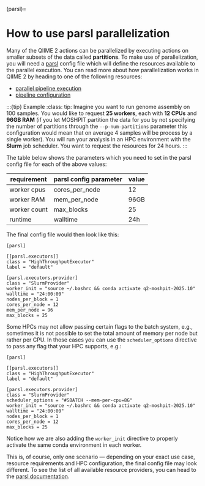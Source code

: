 (parsl)=
# How to use parsl parallelization
Many of the QIIME 2 actions can be parallelized by executing actions on smaller subsets of the data 
called **partitions**. To make use of parallelization, you will need a [parsl](https://parsl.readthedocs.io/en/stable/index.html) config file which 
will define the resources available to the parallel execution. You can read more about how parallelization 
works in QIIME 2 by heading to one of the following resources:

- [parallel pipeline execution](https://use.qiime2.org/en/latest/tutorials/parallel-pipeline.html)
- [pipeline configuration](https://use.qiime2.org/en/latest/references/parallel-configuration.html)

:::{tip} Example
:class: tip:
Imagine you want to run genome assembly on 100 samples. You would like to 
request **25 workers**, each with **12 CPUs** and **96GB RAM** (if you let MOSHPIT partition the data for 
you by not specifying the number of partitions through the `--p-num-partitions` parameter this configuration 
would mean that on average 4 samples will be process by a single worker). You will run your analysis in 
an HPC environment with the **Slurm** job scheduler. You want to request the resources for 24 hours.
:::

The table below shows the parameters which you need to set in the parsl config file for each of 
the above values:

| requirement  | parsl config parameter | value |
|--------------|------------------------|-------|
| worker cpus  | cores_per_node         | 12    |
| worker RAM   | mem_per_node           | 96GB  |
| worker count | max_blocks             | 25    |
| runtime      | walltime               | 24h   |

The final config file would then look like this:
```{code} bash 
[parsl]

[[parsl.executors]]
class = "HighThroughputExecutor"
label = "default"

[parsl.executors.provider]
class = "SlurmProvider"
worker_init = "source ~/.bashrc && conda activate q2-moshpit-2025.10"
walltime = "24:00:00"
nodes_per_block = 1
cores_per_node = 12
mem_per_node = 96
max_blocks = 25
```

Some HPCs may not allow passing certain flags to the batch system, e.g., sometimes it is not 
possible to set the total amount of memory per node but rather per CPU. In those cases you can 
use the `scheduler_options` directive to pass any flag that your HPC supports, e.g.:
```{code} bash 
[parsl]

[[parsl.executors]]
class = "HighThroughputExecutor"
label = "default"

[parsl.executors.provider]
class = "SlurmProvider"
scheduler_options = "#SBATCH --mem-per-cpu=8G"
worker_init = "source ~/.bashrc && conda activate q2-moshpit-2025.10"
walltime = "24:00:00"
nodes_per_block = 1
cores_per_node = 12
max_blocks = 25
```

Notice how we are also adding the `worker_init` directive to properly activate the same conda 
environment in each worker. 


This is, of course, only one scenario — depending on your exact use case, resource requirements and 
HPC configuration, the final config file may look different. To see the list of all available resource 
providers, you can head to the [parsl documentation](https://parsl.readthedocs.io/en/stable/reference.html#providers).

